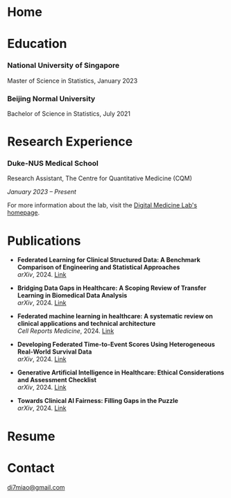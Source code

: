 # Home

# Education
### National University of Singapore
Master of Science in Statistics, January 2023
### Beijing Normal University
Bachelor of Science in Statistics, July 2021



# Research Experience
### Duke-NUS Medical School
Research Assistant, The Centre for Quantitative Medicine (CQM)

*January 2023 – Present*

For more information about the lab, visit the [Digital Medicine Lab's homepage](https://blog.nus.edu.sg/liunan/).



# Publications

- **Federated Learning for Clinical Structured Data: A Benchmark Comparison of Engineering and Statistical Approaches**  
_arXiv_, 2024. [Link](https://arxiv.org/abs/2311.03417)

- **Bridging Data Gaps in Healthcare: A Scoping Review of Transfer Learning in Biomedical Data Analysis**  
_arXiv_, 2024. [Link](https://arxiv.org/abs/2407.11034)

- **Federated machine learning in healthcare: A systematic review on clinical applications and technical architecture**  
  _Cell Reports Medicine_, 2024. [Link](https://www.cell.com/cell-reports-medicine/fulltext/S2666-3791(24)00042-9)

- **Developing Federated Time-to-Event Scores Using Heterogeneous Real-World Survival Data**  
_arXiv_, 2024. [Link](https://arxiv.org/abs/2403.05229)

- **Generative Artificial Intelligence in Healthcare: Ethical Considerations and Assessment Checklist**  
_arXiv_, 2024. [Link](https://arxiv.org/abs/2311.02107)

- **Towards Clinical AI Fairness: Filling Gaps in the Puzzle**  
_arXiv_, 2024. [Link](https://arxiv.org/abs/2405.17921)


# Resume

# Contact

[di7miao@gmail.com](mailto:di7miao@gmail.com)
